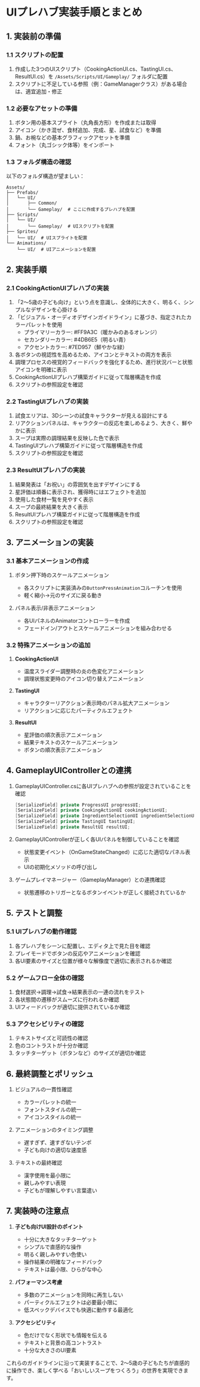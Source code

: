 # UIプレハブ実装手順とまとめ

## 1. 実装前の準備

### 1.1 スクリプトの配置
1. 作成した3つのUIスクリプト（CookingActionUI.cs、TastingUI.cs、ResultUI.cs）を `/Assets/Scripts/UI/Gameplay/` フォルダに配置
2. スクリプトに不足している参照（例：GameManagerクラス）がある場合は、適宜追加・修正

### 1.2 必要なアセットの準備
1. ボタン用の基本スプライト（丸角長方形）を作成または取得
2. アイコン（かき混ぜ、食材追加、完成、星、試食など）を準備
3. 鍋、お椀などの基本グラフィックアセットを準備
4. フォント（丸ゴシック体等）をインポート

### 1.3 フォルダ構造の確認
以下のフォルダ構造が望ましい：
```
Assets/
├── Prefabs/
│   └── UI/
│       ├── Common/
│       └── Gameplay/  # ここに作成するプレハブを配置
├── Scripts/
│   └── UI/
│       └── Gameplay/  # UIスクリプトを配置
├── Sprites/
│   └── UI/  # UIスプライトを配置
└── Animations/
    └── UI/  # UIアニメーションを配置
```

## 2. 実装手順

### 2.1 CookingActionUIプレハブの実装

1. 「2〜5歳の子ども向け」という点を意識し、全体的に大きく、明るく、シンプルなデザインを心掛ける
2. 「ビジュアル・オーディオデザインガイドライン」に基づき、指定されたカラーパレットを使用
   - プライマリーカラー: #FF9A3C（暖かみのあるオレンジ）
   - セカンダリーカラー: #4DB6E5（明るい青）
   - アクセントカラー: #7ED957（鮮やかな緑）
3. 各ボタンの視認性を高めるため、アイコンとテキストの両方を表示
4. 調理プロセスの視覚的フィードバックを強化するため、進行状況バーと状態アイコンを明確に表示
5. CookingActionUIプレハブ構築ガイドに従って階層構造を作成
6. スクリプトの参照設定を確認

### 2.2 TastingUIプレハブの実装

1. 試食エリアは、3Dシーンの試食キャラクターが見える設計にする
2. リアクションパネルは、キャラクターの反応を楽しめるよう、大きく、鮮やかに表示
3. スープは実際の調理結果を反映した色で表示
4. TastingUIプレハブ構築ガイドに従って階層構造を作成
5. スクリプトの参照設定を確認

### 2.3 ResultUIプレハブの実装

1. 結果発表は「お祝い」の雰囲気を出すデザインにする
2. 星評価は順番に表示され、獲得時にはエフェクトを追加
3. 使用した食材一覧を見やすく表示
4. スープの最終結果を大きく表示
5. ResultUIプレハブ構築ガイドに従って階層構造を作成
6. スクリプトの参照設定を確認

## 3. アニメーションの実装

### 3.1 基本アニメーションの作成

1. ボタン押下時のスケールアニメーション
   - 各スクリプトに実装済みの`ButtonPressAnimation`コルーチンを使用
   - 軽く縮小→元のサイズに戻る動き

2. パネル表示/非表示アニメーション
   - 各UIパネルのAnimatorコントローラーを作成
   - フェードイン/アウトとスケールアニメーションを組み合わせる

### 3.2 特殊アニメーションの追加

1. **CookingActionUI**
   - 温度スライダー調整時の炎の色変化アニメーション
   - 調理状態変更時のアイコン切り替えアニメーション

2. **TastingUI**
   - キャラクターリアクション表示時のパネル拡大アニメーション
   - リアクションに応じたパーティクルエフェクト

3. **ResultUI**
   - 星評価の順次表示アニメーション
   - 結果テキストのスケールアニメーション
   - ボタンの順次表示アニメーション

## 4. GameplayUIControllerとの連携

1. GameplayUIController.csに各UIプレハブへの参照が設定されていることを確認
   ```csharp
   [SerializeField] private ProgressUI progressUI;
   [SerializeField] private CookingActionUI cookingActionUI;
   [SerializeField] private IngredientSelectionUI ingredientSelectionUI;
   [SerializeField] private TastingUI tastingUI;
   [SerializeField] private ResultUI resultUI;
   ```

2. GameplayUIControllerが正しく各UIパネルを制御していることを確認
   - 状態変更イベント（OnGameStateChanged）に応じた適切なパネル表示
   - UIの初期化メソッドの呼び出し

3. ゲームプレイマネージャー（GameplayManager）との連携確認
   - 状態遷移のトリガーとなるボタンイベントが正しく接続されているか

## 5. テストと調整

### 5.1 UIプレハブの動作確認

1. 各プレハブをシーンに配置し、エディタ上で見た目を確認
2. プレイモードでボタンの反応やアニメーションを確認
3. 各UI要素のサイズと位置が様々な解像度で適切に表示されるか確認

### 5.2 ゲームフロー全体の確認

1. 食材選択→調理→試食→結果表示の一連の流れをテスト
2. 各状態間の遷移がスムーズに行われるか確認
3. UIフィードバックが適切に提供されているか確認

### 5.3 アクセシビリティの確認

1. テキストサイズと可読性の確認
2. 色のコントラストが十分か確認
3. タッチターゲット（ボタンなど）のサイズが適切か確認

## 6. 最終調整とポリッシュ

1. ビジュアルの一貫性確認
   - カラーパレットの統一
   - フォントスタイルの統一
   - アイコンスタイルの統一

2. アニメーションのタイミング調整
   - 遅すぎず、速すぎないテンポ
   - 子ども向けの適切な速度感

3. テキストの最終確認
   - 漢字使用を最小限に
   - 親しみやすい表現
   - 子どもが理解しやすい言葉遣い

## 7. 実装時の注意点

1. **子ども向けUI設計のポイント**
   - 十分に大きなタッチターゲット
   - シンプルで直感的な操作
   - 明るく親しみやすい色使い
   - 操作結果の明確なフィードバック
   - テキストは最小限、ひらがな中心

2. **パフォーマンス考慮**
   - 多数のアニメーションを同時に再生しない
   - パーティクルエフェクトは必要最小限に
   - 低スペックデバイスでも快適に動作する最適化

3. **アクセシビリティ**
   - 色だけでなく形状でも情報を伝える
   - テキストと背景の高コントラスト
   - 十分な大きさのUI要素

これらのガイドラインに沿って実装することで、2〜5歳の子どもたちが直感的に操作でき、楽しく学べる「おいしいスープをつくろう」の世界を実現できます。